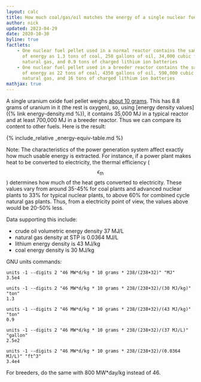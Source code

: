 ```yaml
---
layout: calc
title: How much coal/gas/oil matches the energy of a single nuclear fuel pellet?
author: nick
updated: 2023-04-29
date: 2020-10-30
byline: true
factlets: 
    - One nuclear fuel pellet used in a normal reactor contains the same amount 
      of energy as 1.3 tons of coal, 250 gallons of oil, 34,000 cubic feet of 
      natural gas, and 0.9 tons of charged lithium ion batteries
    - One nuclear fuel pellet used in a breeder reactor contains the same amount 
      of energy as 22 tons of coal, 4350 gallons of oil, 590,000 cubic feet of 
      natural gas, and 16 tons of charged lithium ion batteries
mathjax: true
---
```


<div class="row">
<div class="col-lg-8" markdown="1">

A single uranium oxide fuel pellet weighs [about 10
grams](https://www.cameco.com/uranium_101/fuel-processing/fuel-manufacturing/).
This has 8.8 grams of uranium in it (the rest is oxygen), so, using [energy
density values]({% link energy-density.md %}), it contains 35,000 MJ in a typical
reactor and at least 700,000 MJ in a breeder reactor. Thus we can compare its
content to other fuels. Here is the result:

{% include_relative _energy-equiv-table.md %}

Note: The characteristics of the power generation system affect exactly how much usable
energy is extracted. For instance, if a power plant makes heat to be converted to
electricity, the thermal efficiency ($$\epsilon_{th}$$) determines how much of the heat
gets converted to electricity. These values vary from around 35-45% for coal plants and
advanced nuclear plants to 33% for typical nuclear plants, to above 60% for combined cycle
natural gas plants. Thus, from a electricity point of view, the values above would be
20-50% less.

Data supporting this include:

* crude oil volumetric energy density 37 MJ/L
* natural gas density at STP is 0.0364 MJ/L
* lithium energy density is 43 MJ/kg
* coal energy density is 30 MJ/kg

GNU units commands: 

    units -1 --digits 2 "46 MW*d/kg * 10 grams * 238/(238+32)" "MJ"
    3.5e4

    units -1 --digits 2 "46 MW*d/kg * 10 grams * 238/(238+32)/(30 MJ/kg)" "ton"
    1.3

    units -1 --digits 2 "46 MW*d/kg * 10 grams * 238/(238+32)/(43 MJ/kg)" "ton"
    0.9

    units -1 --digits 2 "46 MW*d/kg * 10 grams * 238/(238+32)/(37 MJ/L)" "gallon"
    2.5e2

    units -1 --digits 2 "46 MW*d/kg * 10 grams * 238/(238+32)/(0.0364 MJ/L)" "ft^3"
    3.4e4

For breeders, do the same with 800 MW*day/kg instead of 46.